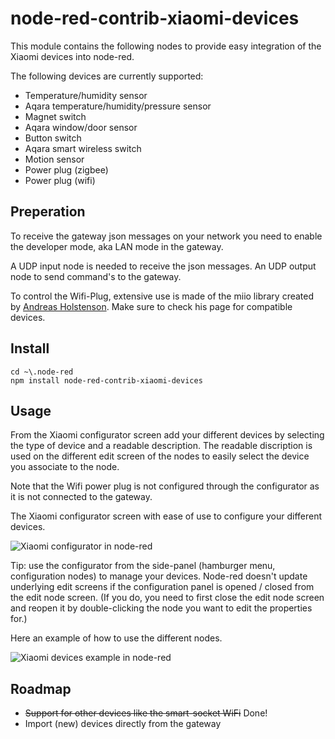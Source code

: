 # node-red-contrib-xiaomi-devices

This module contains the following nodes to provide easy integration of the Xiaomi devices into node-red.

The following devices are currently supported:

* Temperature/humidity sensor
* Aqara temperature/humidity/pressure sensor
* Magnet switch
* Aqara window/door sensor
* Button switch
* Aqara smart wireless switch
* Motion sensor
* Power plug (zigbee)
* Power plug (wifi)

## Preperation
To receive the gateway json messages on your network you need to enable the developer mode, aka LAN mode in the gateway.

A UDP input node is needed to receive the json messages. An UDP output node to send command's to the gateway.

To control the Wifi-Plug, extensive use is made of the miio library created by [Andreas Holstenson](https://github.com/aholstenson/miio). Make sure to check his page for compatible devices.

## Install

```
cd ~\.node-red
npm install node-red-contrib-xiaomi-devices
```

## Usage

From the Xiaomi configurator screen add your different devices by selecting the type of device and a readable description. The readable discription is used on the different edit screen of the nodes to easily select the device you associate to the node.

Note that the Wifi power plug is not configured through the configurator as it is not connected to the gateway.

The Xiaomi configurator screen with ease of use to configure your different devices.

![Xiaomi configurator in node-red](https://raw.githubusercontent.com/hrietman/node-red-contrib-xiaomi-devices/master/xiaomi-configurator.png)

Tip: use the configurator from the side-panel (hamburger menu, configuration nodes) to manage your devices. Node-red doesn't update underlying edit screens if the configuration panel is opened / closed from the edit node screen. (If you do, you need to first close the edit node screen and reopen it by double-clicking the node you want to edit the properties for.)


Here an example of how to use the different nodes.

![Xiaomi devices example in node-red](https://raw.githubusercontent.com/hrietman/node-red-contrib-xiaomi-devices/master/xiaomi-devices-overview.png)


## Roadmap
* ~~Support for other devices like the smart-socket WiFi~~ Done!
* Import (new) devices directly from the gateway
